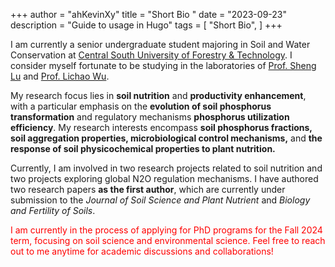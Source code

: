 +++
author = "ahKevinXy"
title = "Short Bio "
date = "2023-09-23"
description = "Guide to  usage in Hugo"
tags = [
    "Short Bio",
]
+++

I am currently a senior undergraduate student majoring in Soil and Water Conservation at [Central South University of Forestry & Technology](https://www.csuft.edu.cn).  I consider myself fortunate to be studying in the laboratories of [Prof. Sheng Lu](https://zhxy.csuft.edu.cn/szdw/zzjs/stbc/202111/t20211102_121435.html) and [Prof. Lichao Wu](https://zhxy.csuft.edu.cn/szdw/zzjs/stbc/202111/t20211102_121444.html).

My research focus lies in **soil nutrition** and **productivity enhancement**, with a particular emphasis on the **evolution of soil phosphorus transformation** and regulatory mechanisms **phosphorus utilization efficiency**.  My research interests encompass **soil phosphorus fractions, soil aggregation properties, microbiological control mechanisms,** and **the response of soil physicochemical properties to plant nutrition.**

Currently, I am involved in two research projects related to soil nutrition and two projects exploring global N2O regulation mechanisms.  I have authored two research papers **as the first author**, which are currently under submission to the *Journal of Soil Science and Plant Nutrient* and *Biology and Fertility of Soils*.

<font color=red>I am currently in the process of applying for PhD programs for the Fall 2024 term, focusing on soil science and environmental science.  Feel free to reach out to me anytime for academic discussions and collaborations!</font>
